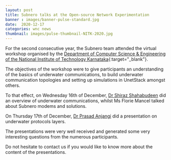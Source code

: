 ```yaml
---
layout: post
title: Subnero talks at the Open-source Network Experimentation
banner : images/banner-pulse-standard.jpg
date:  2020-12-17
categories: wnc news
thumbnail: images/pulse-thumbnail-NITK-2020.jpg
---
```


For the second consecutive year, the Subnero team attended the virtual workshop organised by the [Department of Computer Science & Engineering of the National Institute of Technology Karnataka](https://cse.nitk.ac.in/){:target="_blank"}.

The objectives of the workshop were to give participants an understanding of the basics of underwater communications, to build underwater communication topologies and setting up simulations in UnetStack amongst others.

To that effect, on Wednesday 16th of December, [Dr Shiraz Shahabudeen](https://subnero.com/people/shiraz/) did an overview of underwater communications, whilst Ms Florie Mancel talked about Subnero modems and solutions. 

On Thursday 17th of December, [Dr Prasad Anjangi](https://subnero.com/people/prasad/) did a presentation on underwater protocols layers.

The presentations were very well received and generated some very interesting questions from the numerous participants.

Do not hesitate to contact us if you would like to know more about the content of the presentations.
